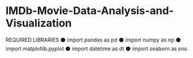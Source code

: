 # IMDb-Movie-Data-Analysis-and-Visualization
REQUIRED LIBRARIES
⚫ import pandas as pd ⚫ import numpy as np ⚫ import matplotlib.pyplot ⚫ import datetime as dt ⚫ import seaborn as sns
